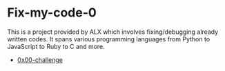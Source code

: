# Fix-my-code-0

This is a project provided by ALX which involves fixing/debugging already written codes.
It spans various programming languages from Python to JavaScript to Ruby to C and more.

*   [ 0x00-challenge ](./0x00-challenge)
